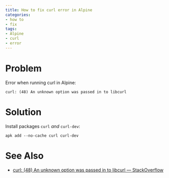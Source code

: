 ```yaml
---
title: How to fix curl error in Alpine
categories:
- how to
- fix
tags:
- Alpine
- curl
- error
---
```

# Problem
Error when running curl in Alpine:
```
curl: (48) An unknown option was passed in to libcurl
```

# Solution
Install packages `curl` _and_ `curl-dev`:
```shell
apk add --no-cache curl curl-dev
```

# See Also
- [curl: (48) An unknown option was passed in to libcurl — StackOverflow](https://stackoverflow.com/questions/11678085/curl-48-an-unknown-option-was-passed-in-to-libcurl "curl: (48) An unknown option was passed in to libcurl — StackOverflow")
